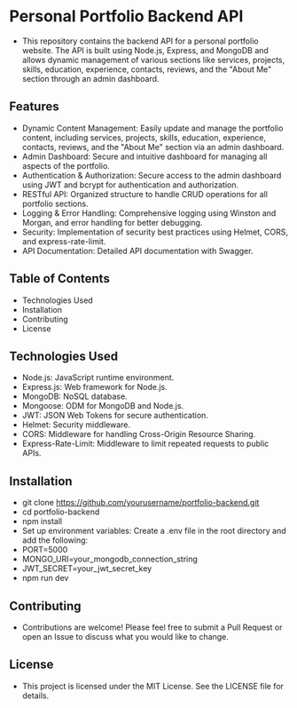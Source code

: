 # Personal Portfolio Backend API
- This repository contains the backend API for a personal portfolio website. The API is built using Node.js, Express, and MongoDB and allows dynamic management of various sections like services, projects, skills, education, experience, contacts, reviews, and the "About Me" section through an admin dashboard.

## Features
- Dynamic Content Management: Easily update and manage the portfolio content, including services, projects, skills, education, experience, contacts, reviews, and the "About Me" section via an admin dashboard.
- Admin Dashboard: Secure and intuitive dashboard for managing all aspects of the portfolio.
- Authentication & Authorization: Secure access to the admin dashboard using JWT and bcrypt for authentication and authorization.
- RESTful API: Organized structure to handle CRUD operations for all portfolio sections.
- Logging & Error Handling: Comprehensive logging using Winston and Morgan, and error handling for better debugging.
- Security: Implementation of security best practices using Helmet, CORS, and express-rate-limit.
- API Documentation: Detailed API documentation with Swagger.

## Table of Contents
- Technologies Used
- Installation
- Contributing
- License

## Technologies Used
- Node.js: JavaScript runtime environment.
- Express.js: Web framework for Node.js.
- MongoDB: NoSQL database.
- Mongoose: ODM for MongoDB and Node.js.
- JWT: JSON Web Tokens for secure authentication.
- Helmet: Security middleware.
- CORS: Middleware for handling Cross-Origin Resource Sharing.
- Express-Rate-Limit: Middleware to limit repeated requests to public APIs.

## Installation
- git clone https://github.com/yourusername/portfolio-backend.git
- cd portfolio-backend
- npm install
- Set up environment variables: Create a .env file in the root directory and add the following:
-  PORT=5000
-  MONGO_URI=your_mongodb_connection_string
-  JWT_SECRET=your_jwt_secret_key
- npm run dev

## Contributing
- Contributions are welcome! Please feel free to submit a Pull Request or open an Issue to discuss what you would like to change.

## License
- This project is licensed under the MIT License. See the LICENSE file for details.
